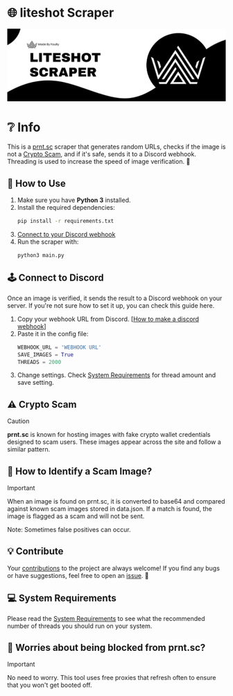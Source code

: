 # 🌐 liteshot Scraper

![Liteshot Scraper Banner](imgs/Banner.png)

# ❔ Info
This is a [prnt.sc](https://prnt.sc/) scraper that generates random URLs, checks if the image is not a [Crypto Scam](#️-crypto-scam), and if it's safe, sends it to a Discord webhook. Threading is used to increase the speed of image verification. 🚀

## 🔧 How to Use

1. Make sure you have **Python 3** installed.  
2. Install the required dependencies:  
   ```bash
   pip install -r requirements.txt
3. [Connect to your Discord webhook](#️-connect-to-discord)
4. Run the scraper with:
    ```bash
    python3 main.py
    ```
## 🕹️ Connect to Discord
Once an image is verified, it sends the result to a Discord webhook on your server. If you're not sure how to set it up, you can check this guide here.

1. Copy your webhook URL from Discord. [[How to make a discord webhook](https://support.discord.com/hc/en-us/articles/228383668-Intro-to-Webhooks)]
2. Paste it in the config file:
    ```python
    WEBHOOK_URL = 'WEBHOOK URL'
    SAVE_IMAGES = True
    THREADS = 2000
    ```
3. Change settings. Check [System Requirements](#-system-requirements) for thread amount and save setting.

## ⚠️ Crypto Scam
> [!CAUTION]
> **prnt.sc** is known for hosting images with fake crypto wallet credentials designed to scam users. These images appear across the site and follow a similar pattern.

## 🧐 How to Identify a Scam Image?
> [!IMPORTANT]
> When an image is found on prnt.sc, it is converted to base64 and compared against known scam images stored in data.json. If a match is found, the image is flagged as a scam and will not be sent.
> 
> Note: Sometimes false positives can occur.

## 💡 Contribute
Your [contributions](https://github.com/faulty-teen/liteshot-scraper/pulls) to the project are always welcome! If you find any bugs or have suggestions, feel free to open an [issue](https://github.com/faulty-teen/liteshot-scraper/issues). 💬

## 💻 System Requirements
Please read the [System Requirements](/system_requirements.md) to see what the recommended number of threads you should run on your system.

## 🛑 Worries about being blocked from prnt.sc?
> [!IMPORTANT]
> No need to worry. This tool uses free proxies that refresh often to ensure that you won't get booted off.

